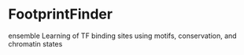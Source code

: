 # FootprintFinder
ensemble Learning of TF binding sites using motifs, conservation, and chromatin states
